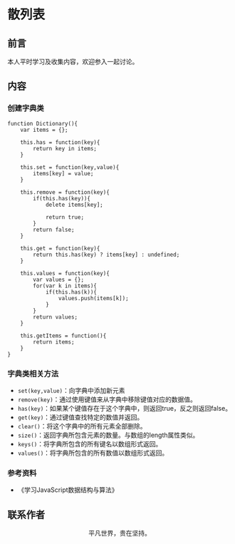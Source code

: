 # 散列表

## 前言

本人平时学习及收集内容，欢迎参入一起讨论。

## 内容

### 创建字典类

```
function Dictionary(){
    var items = {};

    this.has = function(key){
        return key in items;
    }

    this.set = function(key,value){
        items[key] = value;
    }

    this.remove = function(key){
        if(this.has(key)){
            delete items[key];

            return true;
        }
        return false;
    }

    this.get = function(key){
        return this.has(key) ? items[key] : undefined;
    }

    this.values = function(key){
        var values = {};
        for(var k in items){
            if(this.has(k)){
                values.push(items[k]);
            }
        }
        return values;
    }

    this.getItems = function(){
        return items;
    }
}
```

### 字典类相关方法

- `set(key,value)`：向字典中添加新元素
- `remove(key)`：通过使用键值来从字典中移除键值对应的数据值。
- `has(key)`：如果某个键值存在于这个字典中，则返回true，反之则返回false。
- `get(key)`：通过键值查找特定的数值并返回。
- `clear()`：将这个字典中的所有元素全部删除。
- `size()`：返回字典所包含元素的数量。与数组的length属性类似。
- `keys()`：将字典所包含的所有键名以数组形式返回。
- `values()`：将字典所包含的所有数值以数组形式返回。

### 参考资料

- 《学习JavaScript数据结构与算法》

## 联系作者

<div align="center">
    <p>
        平凡世界，贵在坚持。
    </p>
    <img :src="$withBase('/about/contact.png')" />
</div>